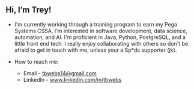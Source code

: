 ## Hi, I’m Trey! 
- I'm currently working through a training program to earn my Pega Systems CSSA. I'm interested in software development, data science, automation, and AI. I'm proficient in Java, Python, PostgreSQL, and a little front end tech. I really enjoy collaborating with others so don't be afraid to get in touch with me, unless your a Sp\*ds supporter (jk).

- How to reach me: 
    - Email - tbwebs14@gmail.com
    - LinkedIn - www.linkedin.com/in/tbwebs

